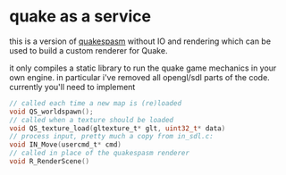 # quake as a service

this is a version of [quakespasm](https://github.com/sezero/quakespasm.git) without IO and rendering which can be used to build a custom renderer for Quake.

it only compiles a static library to run the quake game mechanics in your own engine.
in particular i've removed all opengl/sdl parts of the code.
currently you'll need to implement

```c
// called each time a new map is (re)loaded
void QS_worldspawn();
// called when a texture should be loaded
void QS_texture_load(gltexture_t* glt, uint32_t* data)
// process input, pretty much a copy from in_sdl.c:
void IN_Move(usercmd_t* cmd)
// called in place of the quakespasm renderer
void R_RenderScene()
```
